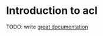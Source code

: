 # Introduction to acl

TODO: write [great documentation](http://jacobian.org/writing/what-to-write/)
